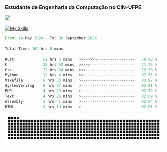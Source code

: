 
### Estudante de Engenharia da Computação no CIN-UFPE
<div>
      <!--<img width=400 src="https://github-readme-stats.vercel.app/api?username=Zed201&show_icons=true&theme=tokyonight" /-->
      <img width=400 src='https://leetcode.card.workers.dev/Zed201?theme=nord&font=baloo&extension=null' />
</div>


[![My Skills](https://skillicons.dev/icons?i=c,cpp,rust,py,java,neovim&theme=dark)](https://skillicons.dev)

<!--START_SECTION:waka-->

```rust
From: 14 May 2024 - To: 26 September 2024

Total Time: 162 hrs 8 mins

Rust             51 hrs 3 mins   >>>>>>>>-----------------   30.93 %
C                35 hrs 52 mins  >>>>>--------------------   21.73 %
C++              22 hrs 24 mins  >>>----------------------   13.58 %
Python           12 hrs 4 mins   >>-----------------------   07.31 %
Makefile         6 hrs 33 mins   >------------------------   03.97 %
SystemVerilog    6 hrs 27 mins   >------------------------   03.91 %
PHP              4 hrs 29 mins   >------------------------   02.72 %
Text             4 hrs 26 mins   >------------------------   02.69 %
Assembly         3 hrs 41 mins   >------------------------   02.24 %
HTML             3 hrs 19 mins   >------------------------   02.01 %
```

<!--END_SECTION:waka-->

<picture>
  <source media="(prefers-color-scheme: dark)" srcset="https://github.com/Zed201/Zed201/blob/output/github-contribution-grid-snake-dark.svg" />
  <img alt="github-snake" src="https://github.com/Zed201/Zed201/blob/output/github-contribution-grid-snake-dark.svg" />
</picture>
